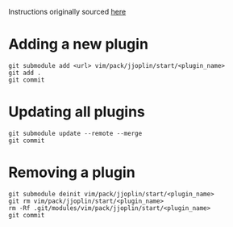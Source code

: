 Instructions originally sourced [here](https://shapeshed.com/vim-packages/)

# Adding a new plugin
```
git submodule add <url> vim/pack/jjoplin/start/<plugin_name>
git add .
git commit
```

# Updating all plugins
```
git submodule update --remote --merge
git commit
```

# Removing a plugin
```
git submodule deinit vim/pack/jjoplin/start/<plugin_name>
git rm vim/pack/jjoplin/start/<plugin_name>
rm -Rf .git/modules/vim/pack/jjoplin/start/<plugin_name>
git commit
```
